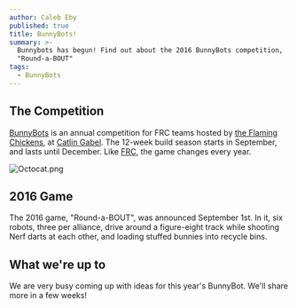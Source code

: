 ```yaml
---
author: Caleb Eby
published: true
title: BunnyBots!
summary: >-
  Bunnybots has begun! Find out about the 2016 BunnyBots competition,
  "Round-a-BOUT"
tags:
  - BunnyBots
---
```

## The Competition
[BunnyBots](http://team1540.org/bunnybots/) is an annual competition for FRC teams hosted by [the Flaming Chickens](http://team1540.org/), at [Catlin Gabel](http://www.catlin.edu/). The 12-week build season starts in September, and lasts until December. Like [FRC](http://www.firstinspires.org/robotics/frc), the game changes every year.

![Octocat.png]({{site.baseurl}}/source/images/blog/bunnybots-2016-logo.png)

## 2016 Game
The 2016 game, "Round-a-BOUT", was announced September 1st. In it, six robots, three per alliance, drive around a figure-eight track while shooting Nerf darts at each other, and loading stuffed bunnies into recycle bins.

## What we're up to
We are very busy coming up with ideas for this year's BunnyBot. We'll share more in a few weeks!
